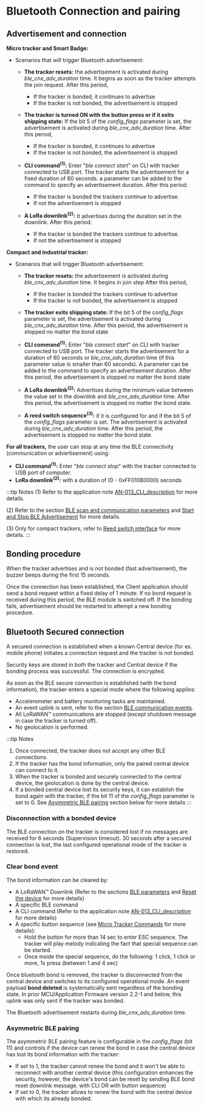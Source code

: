 # Bluetooth Connection and pairing

## Advertisement and connection

**Micro tracker and Smart Badge:**

-   Scenarios that will trigger Bluetooth advertisement:
	-   **The tracker resets:** the advertisement is activated during *ble_cnx_adv_duration* time. It begins as soon as the tracker attempts the join request. After this period,
    	-   If the tracker is bonded, it continues to advertise
    	-   If the tracker is not bonded, the advertisement is stopped
	-   **The tracker is turned ON with the button press or if it exits shipping state:** If the bit 5 of the *config_flags* parameter is set, the advertisement is activated during *ble_cnx_adv_duration* time. After this period,
    	-   If the tracker is bonded, it continues to advertise
    	-   If the tracker is not bonded, the advertisement is stopped

	-   **CLI command<sup>(1)</sup>:** Enter \"*ble connect start*\" on CLI with tracker connected to USB port. The tracker starts the advertisement for a fixed duration of 60 seconds. a parameter can be added to the command to specify an advertisement duration. After this period:
    	-   If the tracker is bonded the trackers continue to advertise.
    	-   If not the advertisement is stopped

	-   **A LoRa downlink<sup>(2)</sup>:** It advertises during the duration set in the downlink. After this period:
    	-   If the tracker is bonded the trackers continue to advertise.
    	-   If not the advertisement is stopped

**Compact and industrial tracker:**

-   Scenarios that will trigger Bluetooth advertisement:
	-   **The tracker resets:** the advertisement is activated during *ble_cnx_adv_duration* time. It begins in join step After this period,
    	-   If the tracker is bonded the trackers continue to advertise
    	-   If the tracker is not bonded, the advertisement is stopped
	-   **The tracker exits shipping state:** If the bit 5 of the *config_flags* parameter is set, the advertisement is activated during *ble_cnx_adv_duration* time. After this period, the advertisement is stopped no matter the bond state

	-   **CLI command<sup>(1)</sup>:** Enter \"*ble connect start*\" on CLI with tracker connected to USB port. The tracker starts the advertisement for a duration of 60 seconds or *ble_cnx_adv_duration* time (if this parameter value is smaller than 60 seconds). A parameter can be added to the command to specify an advertisement duration. After this period, the advertisement is stopped no matter the bond state

	-   **A LoRa downlink<sup>(2)</sup>:** Advertises during the minimum value between the value set in the downlink and *ble_cnx_adv_duration* time. After this period, the advertisement is stopped no matter the bond state.

    -   **A reed switch sequence<sup>(3)</sup>:** if it is configured for and if the bit 5 of the *config_flags* parameter is set. The advertisement is activated during *ble_cnx_adv_duration* time. After this period, the advertisement is stopped no matter the bond state.

 **For all trackers,** the user can stop at any time the BLE connectivity (communication or advertisement) using:
-   **CLI command<sup>(1)</sup>:** Enter \"*ble connect stop*\" with the tracker connected to USB port of computer.
-   **LoRa downlink<sup>(2)</sup>:** with a duration of (0 - 0xFF010B0000) seconds

:::tip Notes
(1)  Refer to the application note [AN-013_CLI_description](https://actilitysa.sharepoint.com/:f:/t/aby/Evqx0qp6AQ1OqrI7-2DoIxsB1wKjLBjykfPh2p7Lo8mP7g?e=VrNdaS) for more details.

(2)  Refer to the section [BLE scan and communication parameters](../../downlink-messages/parameters-configuration/) and [Start and Stop BLE Advertisement](../../downlink-messages/parameters-configuration/) for more details.

(3)  Only for compact trackers, refer to [Reed switch interface](../../functioning/user-interfaces/#reed-switch-interface) for more details.
:::

## Bonding procedure

When the tracker advertises and is not bonded (fast advertisement), the buzzer beeps during the first 15 seconds.

Once the connection has been established, the Client application should send a bond request within a fixed delay of 1 minute. If no bond request is received during this period, the BLE module is switched off.
If the bonding fails, advertisement should be restarted to attempt a new bonding procedure.

## Bluetooth Secured connection

A secured connection is established when a known Central device (for ex. mobile phone) initiates a connection request and the tracker is not bonded.

Security keys are stored in both the tracker and Central device if the bonding process was successful. The connection is encrypted.

As soon as the BLE secure connection is established (with the bond information), the tracker enters a special mode where the following applies:
-   Accelerometer and battery monitoring tasks are maintained.
-   An event uplink is sent, refer to the section [BLE communication events](../../functioning/event-messages/readme.md).
-   All LoRaWAN&trade; communications are stopped (except shutdown message in case the tracker is turned off).
-   No geolocation is performed.

:::tip Notes
1.  Once connected, the tracker does not accept any other BLE connections.
2.  If the tracker has the bond information, only the paired central device can connect to it.
3.  When the tracker is bonded and securely connected to the central device, the geolocation is done by the central device.
4.  If a bonded central device lost its security keys, it can establish the bond again with the tracker, if the bit 11 of the *config_flags* parameter is set to 0. See [Asymmetric BLE pairing](../../ble-communication-interface/connection-pairing/#asymmetric-ble-pairing) section below for more details
:::

### Disconnection with a bonded device

The BLE connection on the tracker is considered lost if no messages are received for 6 seconds (Supervision timeout).
30 seconds after a secured connection is lost, the last configured operational mode of the tracker is restored.

### Clear bond event

 The bond information can be cleared by:

-   A LoRaWAN&trade; Downlink (Refer to the sections [BLE parameters](../../downlink-messages/parameters-configuration/) and [Reset the device](../../downlink-messages/debug-commands/readme.md) for more details)
-   A specific BLE command
-   A CLI command (Refer to the application note [AN-013_CLI_description](https://actilitysa.sharepoint.com/:f:/t/aby/Evqx0qp6AQ1OqrI7-2DoIxsB1wKjLBjykfPh2p7Lo8mP7g?e=VrNdaS) for more details)
-   A specific button sequence (see [Micro Tracker Commands](../../../D-Reference/MicroTrackerCommands_R/) for more details):
	-   Hold the button for more than 14 sec to enter ESC sequence. The tracker will play melody indicating the fact that special sequence can be started.
	-   Once inside the special sequence, do the following: 1 click, 1 click or more, 1x press (between 1 and 4 sec)

Once bluetooth bond is removed, the tracker is disconnected from the central device and switches to its configured operational mode.
An event payload **bond deleted** is systematically sent regardless of the bonding state. In prior MCU/Application Firmware version 2.2-1 and below, this uplink was only sent if the tracker was bonded.

The Bluetooth advertisement restarts during *ble_cnx_adv_duration* time.

### Asymmetric BLE pairing

The asymmetric BLE pairing feature is configurable in the *config_flags* (bit 11) and controls if the device can renew the bond in case the central device has lost its bond information with the tracker:
-   If set to 1, the tracker cannot renew the bond and it won't be able to reconnect with another central device (this configuration enhances the security, however, the device's bond can be reset by sending BLE bond reset downlink message, with CLI OR with button sequence)
-   If set to 0, the tracker allows to renew the bond with the central device with which its already bonded.